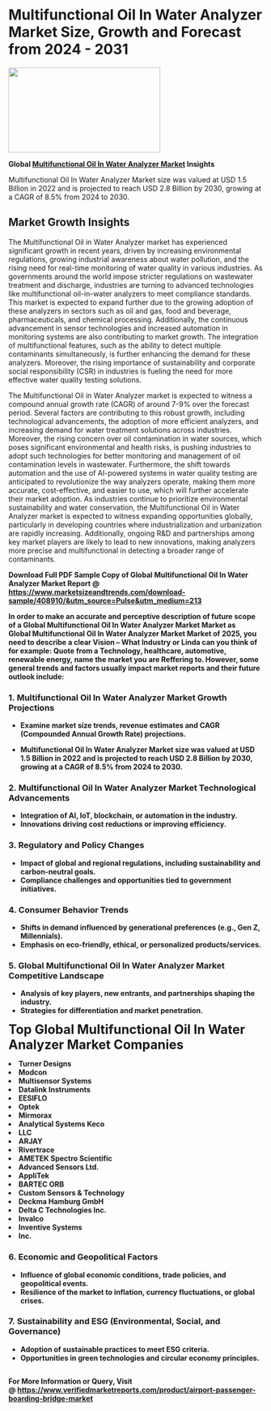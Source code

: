 <H1>Multifunctional Oil In Water Analyzer Market Size, Growth and Forecast from 2024 - 2031</H1><img class="aligncenter size-medium wp-image-584254" src="https://thirdeyenews.in/wp-content/uploads/2024/09/Global-Market-Research-300x168.jpeg" alt="" width="300" height="168" /><p><strong>Global&nbsp;<a href="https://www.marketsizeandtrends.com/download-sample/408910/&amp;utm_source=Pulse&amp;utm_medium=213">Multifunctional Oil In Water Analyzer Market</a> Insights</strong></p><p>Multifunctional Oil In Water Analyzer Market size was valued at USD 1.5 Billion in 2022 and is projected to reach USD 2.8 Billion by 2030, growing at a CAGR of 8.5% from 2024 to 2030.</p><p><h2>Market Growth Insights</h2> <p>The Multifunctional Oil in Water Analyzer market has experienced significant growth in recent years, driven by increasing environmental regulations, growing industrial awareness about water pollution, and the rising need for real-time monitoring of water quality in various industries. As governments around the world impose stricter regulations on wastewater treatment and discharge, industries are turning to advanced technologies like multifunctional oil-in-water analyzers to meet compliance standards. This market is expected to expand further due to the growing adoption of these analyzers in sectors such as oil and gas, food and beverage, pharmaceuticals, and chemical processing. Additionally, the continuous advancement in sensor technologies and increased automation in monitoring systems are also contributing to market growth. The integration of multifunctional features, such as the ability to detect multiple contaminants simultaneously, is further enhancing the demand for these analyzers. Moreover, the rising importance of sustainability and corporate social responsibility (CSR) in industries is fueling the need for more effective water quality testing solutions.</p> <p><strong></strong></p> <p>The Multifunctional Oil in Water Analyzer market is expected to witness a compound annual growth rate (CAGR) of around 7-9% over the forecast period. Several factors are contributing to this robust growth, including technological advancements, the adoption of more efficient analyzers, and increasing demand for water treatment solutions across industries. Moreover, the rising concern over oil contamination in water sources, which poses significant environmental and health risks, is pushing industries to adopt such technologies for better monitoring and management of oil contamination levels in wastewater. Furthermore, the shift towards automation and the use of AI-powered systems in water quality testing are anticipated to revolutionize the way analyzers operate, making them more accurate, cost-effective, and easier to use, which will further accelerate their market adoption. As industries continue to prioritize environmental sustainability and water conservation, the Multifunctional Oil in Water Analyzer market is expected to witness expanding opportunities globally, particularly in developing countries where industrialization and urbanization are rapidly increasing. Additionally, ongoing R&D and partnerships among key market players are likely to lead to new innovations, making analyzers more precise and multifunctional in detecting a broader range of contaminants. <p><strong></p><p><span class=""><strong>Download Full PDF Sample Copy of Global Multifunctional Oil In Water Analyzer Market Report</strong> @ <a href="https://www.marketsizeandtrends.com/download-sample/408910/&amp;utm_source=Pulse&amp;utm_medium=213" target="_blank">https://www.marketsizeandtrends.com/download-sample/408910/&amp;utm_source=Pulse&amp;utm_medium=213</a></span></p><p>In order to make an accurate and perceptive description of future scope of a Global&nbsp;Multifunctional Oil In Water Analyzer Market Market as Global&nbsp;Multifunctional Oil In Water Analyzer Market Market of 2025, you need to describe a clear Vision &ndash; What Industry or Linda can you think of for example: Quote from a Technology, healthcare, automotive, renewable energy, name the market you are Reffering to. However, some general trends and factors usually impact market reports and their future outlook include:</p><h3>1.&nbsp;<strong>Multifunctional Oil In Water Analyzer Market Growth Projections</strong></h3><ul><li>Examine market size trends, revenue estimates and CAGR (Compounded Annual Growth Rate) projections.</li><li><p>Multifunctional Oil In Water Analyzer Market size was valued at USD 1.5 Billion in 2022 and is projected to reach USD 2.8 Billion by 2030, growing at a CAGR of 8.5% from 2024 to 2030.</p></li></ul><h3>2.&nbsp;<strong>Multifunctional Oil In Water Analyzer Market Technological Advancements</strong></h3><ul><li>Integration of AI, IoT, blockchain, or automation in the industry.</li><li>Innovations driving cost reductions or improving efficiency.</li></ul><h3>3.&nbsp;<strong>Regulatory and Policy Changes</strong></h3><ul><li>Impact of global and regional regulations, including sustainability and carbon-neutral goals.</li><li>Compliance challenges and opportunities tied to government initiatives.</li></ul><h3>4.&nbsp;<strong>Consumer Behavior Trends</strong></h3><ul><li>Shifts in demand influenced by generational preferences (e.g., Gen Z, Millennials).</li><li>Emphasis on eco-friendly, ethical, or personalized products/services.</li></ul><h3>5.&nbsp;<strong>Global Multifunctional Oil In Water Analyzer Market Competitive Landscape</strong></h3><ul><li>Analysis of key players, new entrants, and partnerships shaping the industry.</li><li>Strategies for differentiation and market penetration.</li></ul><p data-pm-slice="1 1 []"><span style="color: inherit; font-family: inherit; font-size: 25px;">Top Global Multifunctional Oil In Water Analyzer Market Companies</span></p><div class="" data-test-id=""><p><li>Turner Designs</li><li> Modcon</li><li> Multisensor Systems</li><li> Datalink Instruments</li><li> EESIFLO</li><li> Optek</li><li> Mirmorax</li><li> Analytical Systems Keco</li><li> LLC</li><li> ARJAY</li><li> Rivertrace</li><li> AMETEK Spectro Scientific</li><li> Advanced Sensors Ltd.</li><li> AppliTek</li><li> BARTEC ORB</li><li> Custom Sensors & Technology</li><li> Deckma Hamburg GmbH</li><li> Delta C Technologies Inc.</li><li> Invalco</li><li> Inventive Systems</li><li> Inc.</li></p></div><h3>6.&nbsp;<strong>Economic and Geopolitical Factors</strong></h3><ul><li>Influence of global economic conditions, trade policies, and geopolitical events.</li><li>Resilience of the market to inflation, currency fluctuations, or global crises.</li></ul><h3>7.&nbsp;<strong>Sustainability and ESG (Environmental, Social, and Governance)</strong></h3><ul><li>Adoption of sustainable practices to meet ESG criteria.</li><li>Opportunities in green technologies and circular economy principles.</li></ul><h2><strong style="font-size: 14px;">For More Information or Query, Visit @&nbsp;</strong><a style="background-color: #ffffff; font-size: 14px;" href="https://www.marketsizeandtrends.com/report/multifunctional-oil-in-water-analyzer-market/" target="_blank">https://www.verifiedmarketreports.com/product/airport-passenger-boarding-bridge-market</a></h2>

